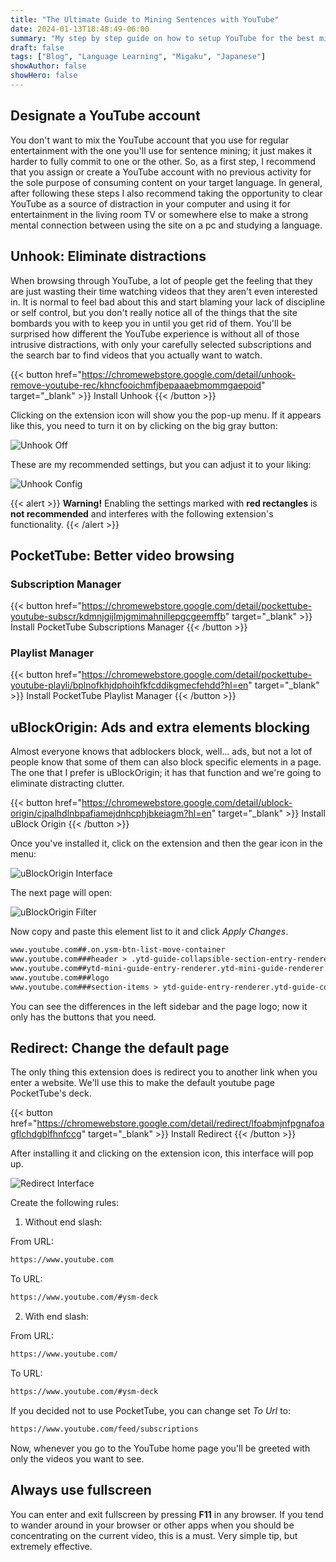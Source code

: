 ```yaml
---
title: "The Ultimate Guide to Mining Sentences with YouTube"
date: 2024-01-13T18:48:49-06:00
summary: "My step by step guide on how to setup YouTube for the best mining experience."
draft: false
tags: ["Blog", "Language Learning", "Migaku", "Japanese"]
showAuthor: false
showHero: false
---
```




## Designate a YouTube account



You don't want to mix the YouTube account that you use for regular entertainment with the one you'll use for sentence mining; it just makes it harder to fully commit to one or the other. So, as a first step, I recommend that you assign or create a YouTube account with no previous activity for the sole purpose of consuming content on your target language. In general, after following these steps I also recommend taking the opportunity to clear YouTube as a source of distraction in your computer and using it for entertainment in the living room TV or somewhere else to make a strong mental connection between using the site on a pc and studying a language.  

## Unhook: Eliminate distractions

When browsing through YouTube, a lot of people get the feeling that they are just wasting their time watching videos that they aren't even interested in. It is normal to feel bad about this and start blaming your lack of discipline or self control, but you don't really notice all of the things that the site bombards you with to keep you in until you get rid of them. You'll be surprised how different the YouTube experience is without all of those intrusive distractions, with only your carefully selected subscriptions and the search bar to find videos that you actually want to watch.

{{< button href="https://chromewebstore.google.com/detail/unhook-remove-youtube-rec/khncfooichmfjbepaaaebmommgaepoid" target="_blank" >}}
Install Unhook
{{< /button >}}

Clicking on the extension icon will show you the pop-up menu. If it appears like this, you need to turn it on by clicking on the big gray button:

![Unhook Off](/images/youtube-guide/unhook-off.png)

These are my recommended settings, but you can adjust it to your liking:

![Unhook Config](/images/youtube-guide/unhook-config.png)

{{< alert >}}
__Warning!__ Enabling	 the settings marked with __red rectangles__ is __not recommended__ and interferes with the following extension's functionality.
{{< /alert >}}

## PocketTube: Better video browsing

### Subscription Manager

{{< button href="https://chromewebstore.google.com/detail/pockettube-youtube-subscr/kdmnjgijlmjgmimahnillepgcgeemffb" target="_blank" >}}
Install PocketTube Subscriptions Manager
{{< /button >}}

### Playlist Manager

{{< button href="https://chromewebstore.google.com/detail/pockettube-youtube-playli/bplnofkhjdphoihfkfcddikgmecfehdd?hl=en" target="_blank" >}}
Install PocketTube Playlist Manager
{{< /button >}}

## uBlockOrigin: Ads and extra elements blocking

Almost everyone knows that adblockers block, well... ads, but not a lot of people know that some of them can also block specific elements in a page. The one that I prefer is uBlockOrigin; it has that function and we're going to eliminate distracting clutter.

{{< button href="https://chromewebstore.google.com/detail/ublock-origin/cjpalhdlnbpafiamejdnhcphjbkeiagm?hl=en" target="_blank" >}}
Install uBlock Origin
{{< /button >}}

Once you've installed it, click on the extension and then the gear icon in the menu:

![uBlockOrigin Interface](/images/youtube-guide/adblock-popup.png)

The next page will open:

![uBlockOrigin Filter](/images/youtube-guide/adblock-filter.png)

Now copy and paste this element list to it and click _Apply Changes_.


```html
www.youtube.com##.on.ysm-btn-list-move-container
www.youtube.com###header > .ytd-guide-collapsible-section-entry-renderer.style-scope
www.youtube.com##ytd-mini-guide-entry-renderer.ytd-mini-guide-renderer.style-scope > .ytd-mini-guide-entry-renderer.style-scope.yt-simple-endpoint
www.youtube.com###logo
www.youtube.com###section-items > ytd-guide-entry-renderer.ytd-guide-collapsible-section-entry-renderer.style-scope > .ytd-guide-entry-renderer.style-scope.yt-simple-endpoint
```

You can see the differences in the left sidebar and the page logo; now it only has the buttons that you need. 

## Redirect: Change the default page
	
The only thing this extension does is redirect you to another link when you enter a website. We'll use this to make the default youtube page PocketTube's deck.

{{< button href="https://chromewebstore.google.com/detail/redirect/lfoabmjnfpgnafoagflchdgblfhnfccg" target="_blank" >}}
Install Redirect
{{< /button >}}

After installing it and clicking on the extension icon, this interface will pop up.

![Redirect Interface](/images/youtube-guide/redirect.png)

Create the following rules:

1. Without end slash:

From URL:

```html
https://www.youtube.com
```

To URL:

```html
https://www.youtube.com/#ysm-deck
```

2. With end slash:

From URL:
```html
https://www.youtube.com/
```

To URL:
```html
https://www.youtube.com/#ysm-deck
```

If you decided not to use PocketTube, you can change set _To Url_ to:
```html
https://www.youtube.com/feed/subscriptions
```

Now, whenever you go to the YouTube home page you'll be greeted with only the videos you want to see.



## Always use fullscreen

You can enter and exit fullscreen by pressing __F11__ in any browser. If you tend to wander around in your browser or other apps when you should be concentrating on the current video, this is a must. Very simple tip, but extremely effective.